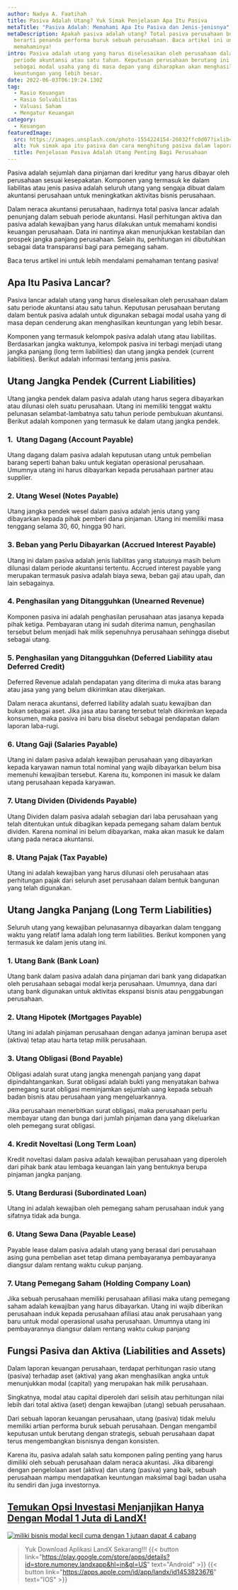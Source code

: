 ```yaml
---
author: Nadya A. Faatihah
title: Pasiva Adalah Utang? Yuk Simak Penjelasan Apa Itu Pasiva
metaTitle: "Pasiva Adalah: Memahami Apa Itu Pasiva dan Jenis-jenisnya"
metaDescription: Apakah pasiva adalah utang? Total pasiva perusahaan bukan
  berarti penanda performa buruk sebuah perusahaan. Baca artikel ini untuk
  memahaminya!
intro: Pasiva adalah utang yang harus diselesaikan oleh perusahaan dalam satu
  periode akuntansi atau satu tahun. Keputusan perusahaan berutang ini penting
  sebagai modal usaha yang di masa depan yang diharapkan akan menghasilkan
  keuntungan yang lebih besar.
date: 2022-06-03T06:19:24.130Z
tag:
  - Rasio Keuangan
  - Rasio Solvabilitas
  - Valuasi Saham
  - Mengatur Keuangan
category:
  - Keuangan
featuredImage:
  src: https://images.unsplash.com/photo-1554224154-26032ffc0d07?ixlib=rb-1.2.1&ixid=MnwxMjA3fDB8MHxwaG90by1wYWdlfHx8fGVufDB8fHx8&auto=format&fit=crop&w=826&q=80
  alt: Yuk simak apa itu pasiva dan cara menghitung pasiva dalam laporan keuangan
  title: Penjelasan Pasiva Adalah Utang Penting Bagi Perusahaan
---
```



Pasiva adalah sejumlah dana pinjaman dari kreditur yang harus dibayar oleh perusahaan sesuai kesepakatan. Komponen yang termasuk ke dalam liabilitas atau jenis pasiva adalah seluruh utang yang sengaja dibuat dalam akuntansi perusahaan untuk meningkatkan aktivitas bisnis perusahaan.

Dalam neraca akuntansi perusahaan, hadirnya total pasiva lancar adalah penunjang dalam sebuah periode akuntansi. Hasil perhitungan aktiva dan pasiva adalah kewajiban yang harus dilakukan untuk memahami kondisi keuangan perusahaan. Data ini nantinya akan menunjukkan kestabilan dan prospek jangka panjang perusahaan. Selain itu, perhitungan ini dibutuhkan sebagai data transparansi bagi para pemegang saham. 

Baca terus artikel ini untuk lebih mendalami pemahaman tentang pasiva!

## Apa Itu Pasiva Lancar?

Pasiva lancar adalah utang yang harus diselesaikan oleh perusahaan dalam satu periode akuntansi atau satu tahun. Keputusan perusahaan berutang dalam bentuk pasiva adalah untuk digunakan sebagai modal usaha yang di masa depan cenderung akan menghasilkan keuntungan yang lebih besar.

Komponen yang termasuk kelompok pasiva adalah utang atau liabilitas. Berdasarkan jangka waktunya, kelompok pasiva ini terbagi menjadi utang jangka panjang (long term liabilities) dan utang jangka pendek (current liabilities). Berikut adalah informasi tentang jenis pasiva.

## Utang Jangka Pendek (Current Liabilities)

Utang jangka pendek dalam pasiva adalah utang harus segera dibayarkan atau dilunasi oleh suatu perusahaan. Utang ini memiliki tenggat waktu pelunasan selambat-lambatnya satu tahun periode pembukuan akuntansi. Berikut adalah komponen yang termasuk ke dalam utang jangka pendek.

### 1.  Utang Dagang (Account Payable)

Utang dagang dalam pasiva adalah keputusan utang untuk pembelian barang seperti bahan baku untuk kegiatan operasional perusahaan. Umumnya utang ini harus dibayarkan kepada perusahaan partner atau supplier.

### 2. Utang Wesel (Notes Payable)

Utang jangka pendek wesel dalam pasiva adalah jenis utang yang dibayarkan kepada pihak pemberi dana pinjaman. Utang ini memiliki masa tenggang selama 30, 60, hingga 90 hari. 

### 3. Beban yang Perlu Dibayarkan (Accrued Interest Payable)

Utang ini dalam pasiva adalah jenis liabilitas yang statusnya masih belum dilunasi dalam periode akuntansi tertentu. Accrued interest payable yang merupakan termasuk pasiva adalah biaya sewa, beban gaji atau upah, dan lain sebagainya.

### 4. Penghasilan yang Ditangguhkan (Unearned Revenue)

Komponen pasiva ini adalah penghasilan perusahaan atas jasanya kepada pihak ketiga. Pembayaran utang ini sudah diterima namun, penghasilan tersebut belum menjadi hak milik sepenuhnya perusahaan sehingga disebut sebagai utang.

### 5. Penghasilan yang Ditangguhkan (Deferred Liability atau Deferred Credit)

Deferred Revenue adalah pendapatan yang diterima di muka atas barang atau jasa yang yang belum dikirimkan atau dikerjakan.

Dalam neraca akuntansi, deferred liability adalah suatu kewajiban dan bukan sebagai aset. Jika jasa atau barang tersebut telah dikirimkan kepada konsumen, maka pasiva ini baru bisa disebut sebagai pendapatan dalam laporan laba-rugi.

### 6. Utang Gaji (Salaries Payable)

Utang ini dalam pasiva adalah kewajiban perusahaan yang dibayarkan kepada karyawan namun total nominal yang wajib dibayarkan belum bisa memenuhi kewajiban tersebut. Karena itu, komponen ini masuk ke dalam utang perusahaan kepada karyawan.

### 7. Utang Dividen (Dividends Payable)

Utang Dividen dalam pasiva adalah sebagian dari laba perusahaan yang telah ditentukan untuk dibagikan kepada pemegang saham dalam bentuk dividen. Karena nominal ini belum dibayarkan, maka akan masuk ke dalam utang pada neraca akuntansi.

### 8. Utang Pajak (Tax Payable)

Utang ini adalah kewajiban yang harus dilunasi oleh perusahaan atas perhitungan pajak dari seluruh aset perusahaan dalam bentuk bangunan yang telah digunakan. 

## Utang Jangka Panjang (Long Term Liabilities)

Seluruh utang yang kewajiban pelunasannya dibayarkan dalam tenggang waktu yang relatif lama adalah long term liabilities. Berikut komponen yang termasuk ke dalam jenis utang ini.

### 1. Utang Bank (Bank Loan)

Utang bank dalam pasiva adalah dana pinjaman dari bank yang didapatkan oleh perusahaan sebagai modal kerja perusahaan. Umumnya, dana dari utang bank digunakan untuk aktivitas ekspansi bisnis atau penggabungan perusahaan.

### 2. Utang Hipotek (Mortgages Payable)

Utang ini adalah pinjaman perusahaan dengan adanya jaminan berupa aset (aktiva) tetap atau harta tetap milik perusahaan.

### 3. Utang Obligasi (Bond Payable)

Obligasi adalah surat utang jangka menengah panjang yang dapat dipindahtangankan. Surat obligasi adalah bukti yang menyatakan bahwa pemegang surat obligasi meminjamkan sejumlah uang kepada sebuah badan bisnis atau perusahaan yang mengeluarkannya.

Jika perusahaan menerbitkan surat obligasi, maka perusahaan perlu membayar utang dan bunga dari jumlah pinjaman dana yang dikeluarkan oleh pemegang surat obligasi.

### 4. Kredit Noveltasi (Long Term Loan)

Kredit noveltasi dalam pasiva adalah kewajiban perusahaan yang diperoleh dari pihak bank atau lembaga keuangan lain yang bentuknya berupa pinjaman jangka panjang.

### 5. Utang Berdurasi (Subordinated Loan)

Utang ini adalah kewajiban oleh pemegang saham perusahaan induk yang sifatnya tidak ada bunga. 

### 6. Utang Sewa Dana (Payable Lease)

Payable lease dalam pasiva adalah utang yang berasal dari perusahaan asing guna pembelian aset tetap dimana pembayaranya pembayaranya diangsur dalam rentang waktu cukup panjang.

### 7. Utang Pemegang Saham (Holding Company Loan)

Jika sebuah perusahaan memiliki perusahaan afiliasi maka utang pemegang saham adalah kewajiban yang harus dibayarkan. Utang ini wajib diberikan perusahaan induk kepada perusahaan afiliasi atau anak perusahaan yang baru untuk modal operasional usaha perusahaan. Umumnya utang ini pembayarannya diangsur dalam rentang waktu cukup panjang

## Fungsi Pasiva dan Aktiva (Liabilities and Assets)

Dalam laporan keuangan perusahaan, terdapat perhitungan rasio utang (pasiva) terhadap aset (aktiva) yang akan menghasilkan angka untuk menunjukkan modal (capital) yang merupakan hak milik perusahaan.

Singkatnya, modal atau capital diperoleh dari selisih atau perhitungan nilai lebih dari total aktiva (aset) dengan kewajiban (utang) sebuah perusahaan. 

Dari sebuah laporan keuangan perusahaan, utang (pasiva) tidak melulu memiliki artian performa buruk sebuah perusahaan. Dengan mengambil keputusan untuk berutang dengan strategis, sebuah perusahaan dapat terus mengembangkan bisnisnya dengan konsisten. 

Karena itu, pasiva adalah salah satu komponen paling penting yang harus dimiliki oleh sebuah perusahaan dalam neraca akuntasi. Jika dibarengi dengan pengelolaan aset (aktiva) dan utang (pasiva) yang baik, sebuah perusahaan mampu mendapatkan keuntungan maksimal bagi badan usaha itu sendiri dan juga investornya.

## [Temukan Opsi Investasi Menjanjikan Hanya Dengan Modal 1 Juta di LandX!](https://landx.id/project/?utm_source=Blog&utm_medium=organic+keyword&utm_campaign=blog&utm_id=Blog)

<!--StartFragment-->

[![miliki bisnis modal kecil cuma dengan 1 jutaan dapat 4 cabang ](https://accountgram-production.sfo2.cdn.digitaloceanspaces.com/landx_ghost/2021/11/jadi-owner-bisnis-hanya-1-jutaan-dengan-cuan-yang-sangat-menjanjikan.png)](https://landx.id/project/?utm_source=Blog&utm_medium=organic+keyword&utm_campaign=blog&utm_id=Blog)

> Yuk Download Aplikasi LandX Sekarang!!!
> {{< button link="https://play.google.com/store/apps/details?id=store.numoney.landxapp&hl=in&gl=US" text="Android" >}}
> {{< button link="https://apps.apple.com/id/app/landx/id1453823676" text="IOS" >}}